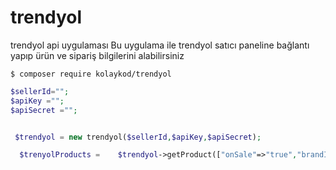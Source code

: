 # trendyol
trendyol api uygulaması
Bu uygulama ile trendyol satıcı paneline  bağlantı yapıp ürün ve sipariş bilgilerini alabilirsiniz
```
$ composer require kolaykod/trendyol
```


```php
$sellerId="";
$apiKey ="";
$apiSecret ="";


 $trendyol = new trendyol($sellerId,$apiKey,$apiSecret);

  $trenyolProducts =    $trendyol->getProduct(["onSale"=>"true","brandIds"=>"58545,8787"]);


```
